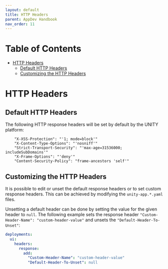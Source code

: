 ```yaml
---
layout: default
title: HTTP Headers
parent: AppDev Handbook
nav_order: 11
---
```


# Table of Contents

<!-- START doctoc generated TOC please keep comment here to allow auto update -->
<!-- DON'T EDIT THIS SECTION, INSTEAD RE-RUN doctoc TO UPDATE -->

- [HTTP Headers](#http-headers)
  - [Default HTTP Headers](#default-http-headers)
  - [Customizing the HTTP Headers](#customizing-the-http-headers)

<!-- END doctoc generated TOC please keep comment here to allow auto update -->

# HTTP Headers

## Default HTTP Headers

The following HTTP response headers will be set by default by the UNITY platform:

```
    "X-XSS-Protection": "'1; mode=block'"
    "X-Content-Type-Options": "'nosniff'"
    "Strict-Transport-Security": "'max-age=31536000; includeSubDomains'"
    "X-Frame-Options": "'deny'"
    "Content-Security-Policy": "frame-ancestors 'self'"
```

## Customizing the HTTP Headers

It is possible to edit or unset the default response headers or to set custom response headers.
This can be achieved by modifying the `unity-app.*.yaml` files.

Unsetting a default header can be done by setting the value for the given header to `null`.
The following example sets the response header `"Custom-Header-Name": "custom-header-value"` and unsets the
`"Default-Header-To-Unset"`:

```yaml
deployments:
  ui:
    headers:
      response:
        add:
          "Custom-Header-Name": "custom-header-value"
          "Default-Header-To-Unset": null
```


